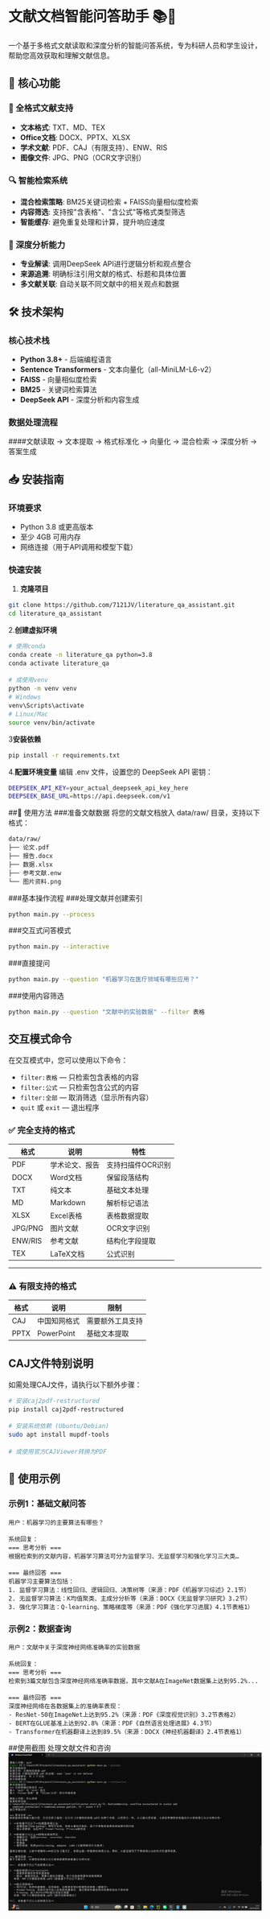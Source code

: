 # 文献文档智能问答助手 📚🤖

一个基于多格式文献读取和深度分析的智能问答系统，专为科研人员和学生设计，帮助您高效获取和理解文献信息。

## 🌟 核心功能

### 📁 全格式文献支持
- **文本格式**: TXT、MD、TEX
- **Office文档**: DOCX、PPTX、XLSX
- **学术文献**: PDF、CAJ（有限支持）、ENW、RIS
- **图像文件**: JPG、PNG（OCR文字识别）

### 🔍 智能检索系统
- **混合检索策略**: BM25关键词检索 + FAISS向量相似度检索
- **内容筛选**: 支持按"含表格"、"含公式"等格式类型筛选
- **智能缓存**: 避免重复处理和计算，提升响应速度

### 🤖 深度分析能力
- **专业解读**: 调用DeepSeek API进行逻辑分析和观点整合
- **来源追溯**: 明确标注引用文献的格式、标题和具体位置
- **多文献关联**: 自动关联不同文献中的相关观点和数据

## 🛠️ 技术架构

### 核心技术栈
- **Python 3.8+** - 后端编程语言
- **Sentence Transformers** - 文本向量化（all-MiniLM-L6-v2）
- **FAISS** - 向量相似度检索
- **BM25** - 关键词检索算法
- **DeepSeek API** - 深度分析和内容生成

### 数据处理流程
####文献读取 → 文本提取 → 格式标准化 → 向量化 → 混合检索 → 深度分析 → 答案生成


## 📥 安装指南

### 环境要求
- Python 3.8 或更高版本
- 至少 4GB 可用内存
- 网络连接（用于API调用和模型下载）

### 快速安装

1. **克隆项目**
```bash
git clone https://github.com/7121JV/literature_qa_assistant.git
cd literature_qa_assistant
```
2.**创建虚拟环境**
```bash
# 使用conda
conda create -n literature_qa python=3.8
conda activate literature_qa

# 或使用venv
python -m venv venv
# Windows
venv\Scripts\activate
# Linux/Mac
source venv/bin/activate
```
3**安装依赖**
```bash
pip install -r requirements.txt
```
4.**配置环境变量**
编辑 .env 文件，设置您的 DeepSeek API 密钥：
```bash
DEEPSEEK_API_KEY=your_actual_deepseek_api_key_here
DEEPSEEK_BASE_URL=https://api.deepseek.com/v1
```
##🚀 使用方法
###准备文献数据
将您的文献文档放入 data/raw/ 目录，支持以下格式：
```bash
data/raw/
├── 论文.pdf
├── 报告.docx
├── 数据.xlsx
├── 参考文献.enw
└── 图片资料.png
```
###基本操作流程
###处理文献并创建索引

```bash
python main.py --process
```
###交互式问答模式

```bash
python main.py --interactive
```
###直接提问

```bash
python main.py --question "机器学习在医疗领域有哪些应用？"
```
###使用内容筛选

```bash
python main.py --question "文献中的实验数据" --filter 表格
```
## 交互模式命令

在交互模式中，您可以使用以下命令：

- `filter:表格`  — 只检索包含表格的内容
- `filter:公式`  — 只检索包含公式的内容
- `filter:全部`  — 取消筛选（显示所有内容）
- `quit` 或 `exit`  — 退出程序


### ✅ 完全支持的格式

| 格式     | 说明         | 特性             |
|----------|--------------|------------------|
| PDF      | 学术论文、报告 | 支持扫描件OCR识别 |
| DOCX     | Word文档     | 保留段落结构      |
| TXT      | 纯文本       | 基础文本处理      |
| MD       | Markdown     | 解析标记语法      |
| XLSX     | Excel表格    | 表格数据提取      |
| JPG/PNG  | 图片文献     | OCR文字识别       |
| ENW/RIS  | 参考文献     | 结构化字段提取    |
| TEX      | LaTeX文档    | 公式识别          |

---

### ⚠️ 有限支持的格式

| 格式     | 说明            | 限制                |
|----------|-----------------|---------------------|
| CAJ      | 中国知网格式    | 需要额外工具支持    |
| PPTX     | PowerPoint      | 基础文本提取        |

## CAJ文件特别说明

如需处理CAJ文件，请执行以下额外步骤：

```bash
# 安装caj2pdf-restructured
pip install caj2pdf-restructured

# 安装系统依赖 (Ubuntu/Debian)
sudo apt install mupdf-tools

# 或使用官方CAJViewer转换为PDF

```

## 🎯 使用示例

### 示例1：基础文献问答

```text
用户：机器学习的主要算法有哪些？

系统回复：
=== 思考分析 ===
根据检索到的文献内容，机器学习算法可分为监督学习、无监督学习和强化学习三大类…

=== 最终回答 ===
机器学习主要算法包括：
1. 监督学习算法：线性回归、逻辑回归、决策树等（来源：PDF《机器学习综述》2.1节）
2. 无监督学习算法：K均值聚类、主成分分析等（来源：DOCX《无监督学习研究》3.2节）
3. 强化学习算法：Q-learning、策略梯度等（来源：PDF《强化学习进展》4.1节表格1）
```

### 示例2：数据查询

```text
用户：文献中关于深度神经网络准确率的实验数据

系统回复：
=== 思考分析 ===
检索到3篇文献包含深度神经网络准确率数据，其中文献A在ImageNet数据集上达到95.2%...

=== 最终回答 ===
深度神经网络在各数据集上的准确率表现：
- ResNet-50在ImageNet上达到95.2%（来源：PDF《深度视觉识别》3.2节表格2）
- BERT在GLUE基准上达到92.8%（来源：PDF《自然语言处理进展》4.3节）
- Transformer在机器翻译上达到89.5%（来源：DOCX《神经机器翻译》2.4节表格1）
```
##使用截图
处理文献文件和咨询
![图片说明](screenshot/img.png)



